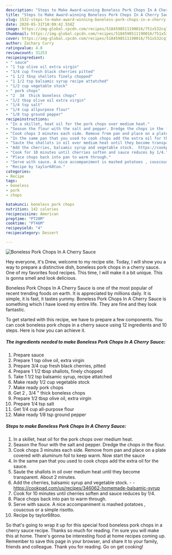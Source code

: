 ```yaml
---
description: "Steps to Make Award-winning Boneless Pork Chops In A Cherry Sauce"
title: "Steps to Make Award-winning Boneless Pork Chops In A Cherry Sauce"
slug: 1532-steps-to-make-award-winning-boneless-pork-chops-in-a-cherry-sauce
date: 2020-05-31T10:09:42.558Z
image: https://img-global.cpcdn.com/recipes/5184598511190016/751x532cq70/boneless-pork-chops-in-a-cherry-sauce-recipe-main-photo.jpg
thumbnail: https://img-global.cpcdn.com/recipes/5184598511190016/751x532cq70/boneless-pork-chops-in-a-cherry-sauce-recipe-main-photo.jpg
cover: https://img-global.cpcdn.com/recipes/5184598511190016/751x532cq70/boneless-pork-chops-in-a-cherry-sauce-recipe-main-photo.jpg
author: Zachary Curry
ratingvalue: 4.8
reviewcount: 31253
recipeingredient:
- " sauce"
- "1 tsp olive oil extra virgin"
- "3/4 cup fresh black cherries pitted"
- "1 1/2 tbsp shallots finely chopped"
- "1 1/2 tsp balsamic syrup recipe attatched"
- "1/2 cup vegetable stock"
- " pork chops"
- "2  34  thick boneless chops"
- "1/2 tbsp olive oil extra virgin"
- "1/4 tsp salt"
- "1/4 cup allpurpose flour"
- "1/8 tsp ground pepper"
recipeinstructions:
- "In a skillet, heat oil for the pork chops over medium heat."
- "Season the flour with the salt and pepper. Dredge the chops in the flour."
- "Cook chops 3 minutes each side. Remove from pan and place on a plate covered with aluminum foil to keep warm. Now start the sauce"
- "In the same pan that you used to cook chops add the extra oil for the sauce."
- "Saute the shallots in oil over medium heat until they become transparent. About 2 minutes."
- "Add the cherries, balsamic syrup and vegetable stock.  https://cookpad.com/us/recipes/346062-homemade-balsamic-syrup"
- "Cook for 10 minutes until cherries soften and sauce reduces by 1/4."
- "Place chops back into pan to warm through."
- "Serve with sauce. A nice accompaniment is mashed potatoes , couscous or a simple risotto."
- "Recipe by taylor68too."
categories:
- Recipe
tags:
- boneless
- pork
- chops

katakunci: boneless pork chops 
nutrition: 142 calories
recipecuisine: American
preptime: "PT20M"
cooktime: "PT46M"
recipeyield: "4"
recipecategory: Dessert

---
```



![Boneless Pork Chops In A Cherry Sauce](https://img-global.cpcdn.com/recipes/5184598511190016/751x532cq70/boneless-pork-chops-in-a-cherry-sauce-recipe-main-photo.jpg)

Hey everyone, it's Drew, welcome to my recipe site. Today, I will show you a way to prepare a distinctive dish, boneless pork chops in a cherry sauce. One of my favorites food recipes. This time, I will make it a bit unique. This is gonna smell and look delicious.

Boneless Pork Chops In A Cherry Sauce is one of the most popular of recent trending foods on earth. It is appreciated by millions daily. It is simple, it is fast, it tastes yummy. Boneless Pork Chops In A Cherry Sauce is something which I have loved my entire life. They are fine and they look fantastic.




To get started with this recipe, we have to prepare a few components. You can cook boneless pork chops in a cherry sauce using 12 ingredients and 10 steps. Here is how you can achieve it.

<!--inarticleads1-->

##### The ingredients needed to make Boneless Pork Chops In A Cherry Sauce:

1. Prepare  sauce
1. Prepare 1 tsp olive oil, extra virgin
1. Prepare 3/4 cup fresh black cherries, pitted
1. Prepare 1 1/2 tbsp shallots, finely chopped
1. Take 1 1/2 tsp balsamic syrup, recipe attatched
1. Make ready 1/2 cup vegetable stock
1. Make ready  pork chops
1. Get 2 , 3/4 &#34; thick boneless chops
1. Prepare 1/2 tbsp olive oil, extra virgin
1. Prepare 1/4 tsp salt
1. Get 1/4 cup all-purpose flour
1. Make ready 1/8 tsp ground pepper




<!--inarticleads2-->

##### Steps to make Boneless Pork Chops In A Cherry Sauce:

1. In a skillet, heat oil for the pork chops over medium heat.
1. Season the flour with the salt and pepper. Dredge the chops in the flour.
1. Cook chops 3 minutes each side. Remove from pan and place on a plate covered with aluminum foil to keep warm. Now start the sauce
1. In the same pan that you used to cook chops add the extra oil for the sauce.
1. Saute the shallots in oil over medium heat until they become transparent. About 2 minutes.
1. Add the cherries, balsamic syrup and vegetable stock. -  - https://cookpad.com/us/recipes/346062-homemade-balsamic-syrup
1. Cook for 10 minutes until cherries soften and sauce reduces by 1/4.
1. Place chops back into pan to warm through.
1. Serve with sauce. A nice accompaniment is mashed potatoes , couscous or a simple risotto.
1. Recipe by taylor68too.




So that's going to wrap it up for this special food boneless pork chops in a cherry sauce recipe. Thanks so much for reading. I'm sure you will make this at home. There's gonna be interesting food at home recipes coming up. Remember to save this page in your browser, and share it to your family, friends and colleague. Thank you for reading. Go on get cooking!
